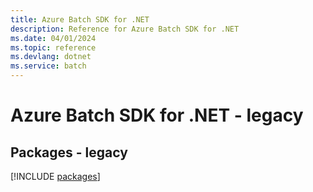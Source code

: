 ```yaml
---
title: Azure Batch SDK for .NET
description: Reference for Azure Batch SDK for .NET
ms.date: 04/01/2024
ms.topic: reference
ms.devlang: dotnet
ms.service: batch
---
```

# Azure Batch SDK for .NET - legacy
## Packages - legacy
[!INCLUDE [packages](batch-index.md)]